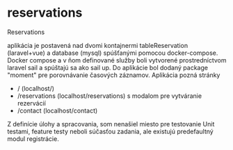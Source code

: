 # reservations
Reservations

aplikácia je postavená nad dvomi kontajnermi  tableReservation (laravel+vue) a database (mysql)  spúšťanými  pomocou docker-compose.
Docker compose a v ňom definované služby boli vytvorené prostredníctvom laravel sail a spúštajú sa ako sail up.
Do aplikácie bol dodaný package "moment" pre porovnávanie časových záznamov.
Aplikácia pozná stránky
- / (localhost/)
- /reservations (localhost/reservations) s modalom pre vytváranie rezervácií
- /contact (localhost/contact)

Z definície úlohy a spracovania, som nenašiel miesto pre testovanie Unit testami, feature testy neboli súčasťou zadania, ale existujú predefaultný modul registrácie.
